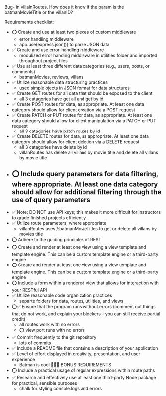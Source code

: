 Bug- in villainRoutes. How does it know if the param is the batmanMovieTitle or the villanID?

Requirements checklist:
- ⭕ Create and use at least two pieces of custom middleware
    - error handling middleware
    - app.use(express.json()) to parse JSON data
- ✅ Create and use error-handling middleware
    - modulized error handing middleware in utilities folder and imported throughout project files
- ✅ Use at least three different data categories (e.g., users, posts, or comments)
    - batmanMovies, reviews, villans
- ✅ Utilize reasonable data structuring practices
    - used simple ojects in JSON format for data structures
- ✅ Create GET routes for all data that should be exposed to the client
    - all 3 catagories have get all and get by id
- ✅ Create POST routes for data, as appropriate. At least one data category should allow for client creation via a POST request
- ✅ Create PATCH or PUT routes for data, as appropriate. At least one data category should allow for client manipulation via a PATCH or PUT request
    - all 3 catagories have patch routes by id
- ✅ Create DELETE routes for data, as appropriate. At least one data category should allow for client deletion via a DELETE request
    - all 3 catagories have delete by id
    - villanRoutes has delete all villans by movie title and delete all villans by movie title
- ⭕ Include query parameters for data filtering, where appropriate. At least one data category should allow for additional filtering through the use of query parameters
    - 
- ✅ Note: DO NOT use API keys; this makes it more difficult for instructors to grade finished projects efficiently
- ✅ Utilize route parameters, where appropriate
    - villanRoutes uses /:batmanMovieTitles to get or delete all villans by movies title
- ⭕ Adhere to the guiding principles of REST 
- ⭕ Create and render at least one view using a view template and template engine. This can be a custom template engine or a third-party engine
- ⭕ Create and render at least one view using a view template and template engine. This can be a custom template engine or a third-party engine
- ⭕ Include a form within a rendered view that allows for interaction with your RESTful API
- ✅ Utilize reasonable code organization practices
    - separte folders for data, routes, utilities, and views
- ⭕✅ Ensure that the program runs without errors (comment out things that do not work, and explain your blockers - you can still receive partial credit)
    - all routes work with no errors
    - ⭕ view port runs with no errors
- ✅ Commit frequently to the git repository
    - lots of commits
- ✅ Include a README file that contains a description of your application
- ✅ Level of effort displayed in creativity, presentation, and user experience
    - Batman is cool 🦇🦹😎
BONUS REQUIREMENTS
- ⭕ Include a practical usage of regular expressions within route paths
- ✅ Research and effectively use at least one third-party Node package for practical, sensible purposes
    - chalk for styling console.logs and errors
    